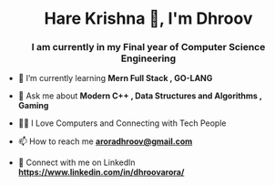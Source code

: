 <h1 align="center">Hare Krishna 🫶, I'm Dhroov</h1>
<h3 align="center">I am currently in my Final year of Computer Science Engineering</h3>

- 🌱 I’m currently learning **Mern Full Stack , GO-LANG**

- 💬 Ask me about **Modern C++ , Data Structures and Algorithms , Gaming**

- 🐱‍💻 I Love Computers and Connecting with Tech People

- 📫 How to reach me **aroradhroov@gmail.com**

- 🤝 Connect with me on Linkedln **https://www.linkedin.com/in/dhroovarora/**